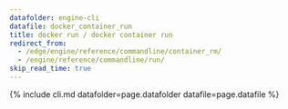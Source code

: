 ```yaml
---
datafolder: engine-cli
datafile: docker_container_run
title: docker run / docker container run
redirect_from:
  - /edge/engine/reference/commandline/container_rm/
  - /engine/reference/commandline/run/
skip_read_time: true
---
```

<!--
This page is automatically generated from Docker's source code. If you want to
suggest a change to the text that appears here, open a ticket or pull request
in the source repository on GitHub:

https://github.com/docker/cli
-->

{% include cli.md datafolder=page.datafolder datafile=page.datafile %}
